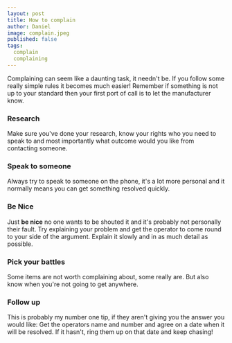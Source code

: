 ```yaml
---
layout: post
title: How to complain
author: Daniel
image: complain.jpeg
published: false
tags:
  complain
  complaining
---
```


Complaining can seem like a daunting task, it needn't be. If you follow some really simple rules it becomes much easier! Remember if something is not up to your standard then your first port of call is to let the manufacturer know.

### Research

Make sure you've done your research, know your rights who you need to speak to and most importantly what outcome would you like from contacting someone.

### Speak to someone

Always try to speak to someone on the phone, it's a lot more personal and it normally means you can get something resolved quickly.

### Be Nice

Just <strong>be nice</strong> no one wants to be shouted it and it's probably not personally their fault. Try explaining your problem and get the operator to come round to your side of the argument. Explain it slowly and in as much detail as possible.

### Pick your battles

Some items are not worth complaining about, some really are. But also know when you're not going to get anywhere.

### Follow up

This is probably my number one tip, if they aren't giving you the answer you would like: Get the operators name and number and agree on a date when it will be resolved. If it hasn't, ring them up on that date and keep chasing!
